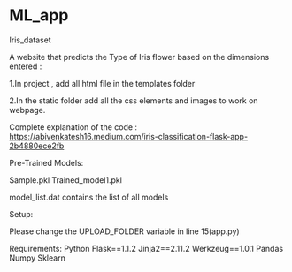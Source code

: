 # ML_app
Iris_dataset

A website that predicts the Type of Iris flower based on the dimensions entered :

1.In project , add all html file in the templates folder

2.In the static folder add all the css elements and images to work on webpage.

Complete explanation of the code : https://abivenkatesh16.medium.com/iris-classification-flask-app-2b4880ece2fb

Pre-Trained Models:

Sample.pkl
Trained_model1.pkl


model_list.dat contains the list of all models

Setup:

Please change the UPLOAD_FOLDER variable in line 15(app.py)

Requirements:
Python
Flask==1.1.2
Jinja2==2.11.2
Werkzeug==1.0.1
Pandas 
Numpy
Sklearn
